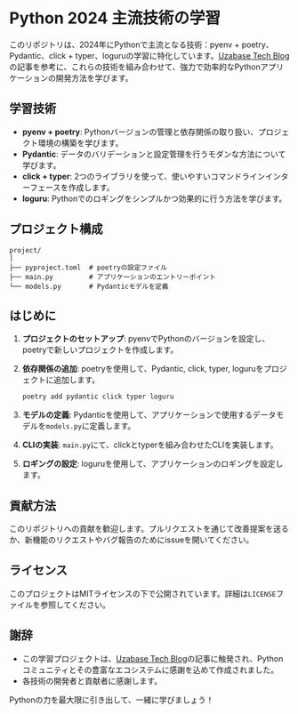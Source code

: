 # Python 2024 主流技術の学習

このリポジトリは、2024年にPythonで主流となる技術：pyenv + poetry、Pydantic、click + typer、loguruの学習に特化しています。[Uzabase Tech Blog](https://tech.uzabase.com/entry/2024/02/02/120601)の記事を参考に、これらの技術を組み合わせて、強力で効率的なPythonアプリケーションの開発方法を学びます。

## 学習技術

- **pyenv + poetry**: Pythonバージョンの管理と依存関係の取り扱い、プロジェクト環境の構築を学びます。
- **Pydantic**: データのバリデーションと設定管理を行うモダンな方法について学びます。
- **click + typer**: 2つのライブラリを使って、使いやすいコマンドラインインターフェースを作成します。
- **loguru**: Pythonでのロギングをシンプルかつ効果的に行う方法を学びます。

## プロジェクト構成

```plaintext
project/
│
├── pyproject.toml  # poetryの設定ファイル
├── main.py         # アプリケーションのエントリーポイント
└── models.py       # Pydanticモデルを定義
```

## はじめに

1. **プロジェクトのセットアップ**: pyenvでPythonのバージョンを設定し、poetryで新しいプロジェクトを作成します。
2. **依存関係の追加**: poetryを使用して、Pydantic, click, typer, loguruをプロジェクトに追加します。

   ```bash
   poetry add pydantic click typer loguru
   ```

3. **モデルの定義**: Pydanticを使用して、アプリケーションで使用するデータモデルを`models.py`に定義します。
4. **CLIの実装**: `main.py`にて、clickとtyperを組み合わせたCLIを実装します。
5. **ロギングの設定**: loguruを使用して、アプリケーションのロギングを設定します。

## 貢献方法

このリポジトリへの貢献を歓迎します。プルリクエストを通じて改善提案を送るか、新機能のリクエストやバグ報告のためにissueを開いてください。

## ライセンス

このプロジェクトはMITライセンスの下で公開されています。詳細は`LICENSE`ファイルを参照してください。

## 謝辞

- この学習プロジェクトは、[Uzabase Tech Blog](https://tech.uzabase.com/entry/2024/02/02/120601)の記事に触発され、Pythonコミュニティとその豊富なエコシステムに感謝を込めて作成されました。
- 各技術の開発者と貢献者に感謝します。

Pythonの力を最大限に引き出して、一緒に学びましょう！
